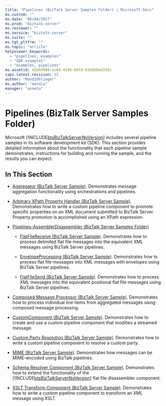 ```yaml
---
title: "Pipelines (BizTalk Server Samples Folder) | Microsoft Docs"
ms.custom: ""
ms.date: "06/08/2017"
ms.prod: "biztalk-server"
ms.reviewer: ""
ms.service: "biztalk-server"
ms.suite: ""
ms.tgt_pltfrm: ""
ms.topic: "article"
helpviewer_keywords: 
  - "pipelines, examples"
  - "SDK examples"
  - "examples, pipelines"
ms.assetid: d1b6d984-ac0d-4149-99fd-93d3b6ed316c
caps.latest.revision: 15
author: "MandiOhlinger"
ms.author: "mandia"
manager: "anneta"
---
```

# Pipelines (BizTalk Server Samples Folder)
Microsoft [!INCLUDE[btsBizTalkServerNoVersion](../includes/btsbiztalkservernoversion-md.md)] includes several pipeline samples in its software development kit (SDK). This section provides detailed information about the functionality that each pipeline sample demonstrates, instructions for building and running the sample, and the results you can expect.  
  
## In This Section  
  
-   [Aggregator (BizTalk Server Sample)](../core/aggregator-biztalk-server-sample.md). Demonstrates message aggregation functionality using orchestrations and pipelines.  
  
-   [Arbitrary XPath Property Handler (BizTalk Server Sample)](../core/arbitrary-xpath-property-handler-biztalk-server-sample.md). Demonstrates how to write a custom pipeline component to promote specific properties on an XML document submitted to BizTalk Server. Property promotion is accomplished using an XPath expression.  
  
-   [Pipelines-AssemblerDisassembler (BizTalk Server Samples Folder)](../core/pipelines-assemblerdisassembler-biztalk-server-samples-folder.md)  
  
    -   [FlatFileReceive (BizTalk Server Sample)](../core/flatfilereceive-biztalk-server-sample.md). Demonstrates how to process delimited flat file messages into the equivalent XML messages using BizTalk Server pipelines.  
  
    -   [EnvelopeProcessing (BizTalk Server Sample)](../core/envelopeprocessing-biztalk-server-sample.md). Demonstrates how to process flat file messages into XML messages with envelopes using BizTalk Server pipelines.  
  
    -   [FlatFileSend (BizTalk Server Sample)](../core/flatfilesend-biztalk-server-sample.md). Demonstrates how to process XML messages into the equivalent positional flat file messages using BizTalk Server pipelines.  
  
-   [Composed Message Processor (BizTalk Server Sample)](../core/composed-message-processor-biztalk-server-sample.md). Demonstrates how to process individual line items from aggregated messages using composed message processing.  
  
-   [CustomComponent (BizTalk Server Sample)](../core/customcomponent-biztalk-server-sample.md). Demonstrates how to create and use a custom pipeline component that modifies a streamed message.  
  
-   [Custom Party Resolution (BizTalk Server Sample)](../core/custom-party-resolution-biztalk-server-sample.md). Demonstrates how to write a custom pipeline component to resolve a custom party.  
  
-   [MIME (BizTalk Server Sample)](../core/mime-biztalk-server-sample.md). Demonstrates how messages can be MIME-encoded using BizTalk pipelines.  
  
-   [Schema Resolver Component (BizTalk Server Sample)](../core/schema-resolver-component-biztalk-server-sample.md). Demonstrates how to extend the functionality of the [!INCLUDE[btsBizTalkServerNoVersion](../includes/btsbiztalkservernoversion-md.md)] flat file disassembler component.  
  
-   [XSLT Transform Component (BizTalk Server Sample)](../core/xslt-transform-component-biztalk-server-sample.md). Demonstrates how to write a custom pipeline component to transform an XML message using XSLT.
